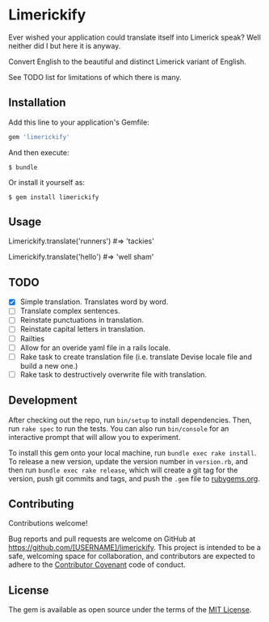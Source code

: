 # Limerickify

Ever wished your application could translate itself into Limerick speak?  Well neither did I but here it is anyway.

Convert English to the beautiful and distinct Limerick variant of English.

See TODO list for limitations of which there is many.

## Installation

Add this line to your application's Gemfile:

```ruby
gem 'limerickify'
```

And then execute:

    $ bundle

Or install it yourself as:

    $ gem install limerickify

## Usage

Limerickify.translate('runners') #=> 'tackies'

Limerickify.translate('hello')   #=> 'well sham'

## TODO
  - [x] Simple translation. Translates word by word.
  - [ ]  Translate complex sentences.
  - [ ]  Reinstate punctuations in translation.
  - [ ]  Reinstate capital letters in translation.
  - [ ]  Railties
  - [ ]  Allow for an overide yaml file in a rails locale.
  - [ ]  Rake task to create translation file (i.e. translate Devise locale file and build a new one.)
  - [ ]  Rake task to destructively overwrite file with translation.

## Development

After checking out the repo, run `bin/setup` to install dependencies. Then, run `rake spec` to run the tests. You can also run `bin/console` for an interactive prompt that will allow you to experiment.

To install this gem onto your local machine, run `bundle exec rake install`. To release a new version, update the version number in `version.rb`, and then run `bundle exec rake release`, which will create a git tag for the version, push git commits and tags, and push the `.gem` file to [rubygems.org](https://rubygems.org).

## Contributing
Contributions welcome!

Bug reports and pull requests are welcome on GitHub at https://github.com/[USERNAME]/limerickify. This project is intended to be a safe, welcoming space for collaboration, and contributors are expected to adhere to the [Contributor Covenant](contributor-covenant.org) code of conduct.


## License

The gem is available as open source under the terms of the [MIT License](http://opensource.org/licenses/MIT).

